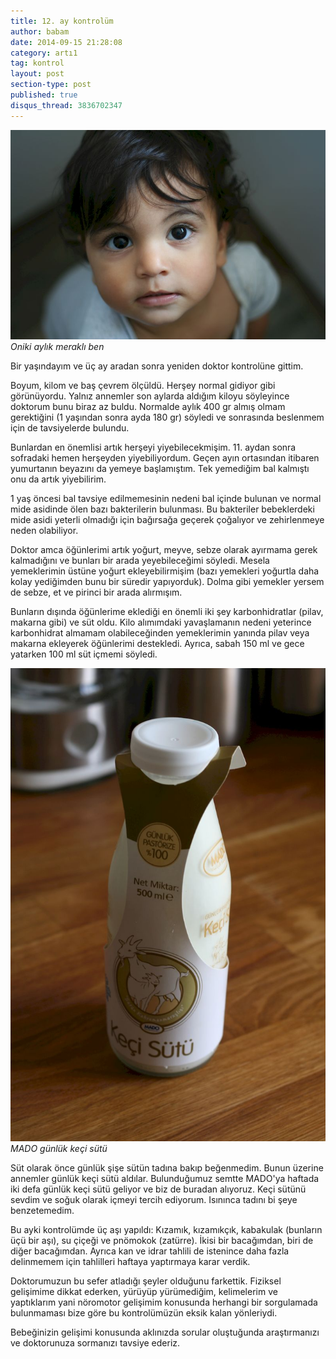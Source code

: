 ```yaml
---
title: 12. ay kontrolüm
author: babam
date: 2014-09-15 21:28:08
category: artı1
tag: kontrol
layout: post
section-type: post
published: true
disqus_thread: 3836702347
---
```


![Oniki aylık meraklı ben](/img/posts/oniki_aylik_merakli_ben.jpg)
*Oniki aylık meraklı ben*

Bir yaşındayım ve üç ay aradan sonra yeniden doktor kontrolüne gittim.

Boyum, kilom ve baş çevrem ölçüldü. Herşey normal gidiyor gibi görünüyordu. Yalnız annemler son aylarda aldığım kiloyu söyleyince doktorum bunu biraz az buldu. Normalde aylık 400 gr almış olmam gerektiğini (1 yaşından sonra ayda 180 gr) söyledi ve sonrasında beslenmem için de tavsiyelerde bulundu.

Bunlardan en önemlisi artık herşeyi yiyebilecekmişim. 11. aydan sonra sofradaki hemen herşeyden yiyebiliyordum. Geçen ayın ortasından itibaren yumurtanın beyazını da yemeye başlamıştım. Tek yemediğim bal kalmıştı onu da artık yiyebilirim.

1 yaş öncesi bal tavsiye edilmemesinin nedeni bal içinde bulunan ve normal mide asidinde ölen bazı bakterilerin bulunması. Bu bakteriler bebeklerdeki mide asidi yeterli olmadığı için bağırsağa geçerek çoğalıyor ve zehirlenmeye neden olabiliyor.

Doktor amca öğünlerimi artık yoğurt, meyve, sebze olarak ayırmama gerek kalmadığını ve bunları bir arada yeyebileceğimi söyledi. Mesela yemeklerimin üstüne yoğurt ekleyebilirmişim (bazı yemekleri yoğurtla daha kolay yediğimden bunu bir süredir yapıyorduk). Dolma gibi yemekler yersem de sebze, et ve pirinci bir arada alırmışım.

Bunların dışında öğünlerime eklediği en önemli iki şey karbonhidratlar (pilav, makarna gibi) ve süt oldu. Kilo alımımdaki yavaşlamanın nedeni yeterince karbonhidrat almamam olabileceğinden yemeklerimin yanında pilav veya makarna ekleyerek öğünlerimi destekledi. Ayrıca, sabah 150 ml ve gece yatarken 100 ml süt içmemi söyledi.

![MADO günlük keçi sütü](/img/posts/mado_gunluk_keci_sutu.jpg)
*MADO günlük keçi sütü*

Süt olarak önce günlük şişe sütün tadına bakıp beğenmedim. Bunun üzerine annemler günlük keçi sütü aldılar. Bulunduğumuz semtte MADO'ya haftada iki defa günlük keçi sütü geliyor ve biz de buradan alıyoruz. Keçi sütünü sevdim ve soğuk olarak içmeyi tercih ediyorum. Isınınca tadını bi şeye benzetemedim.

Bu ayki kontrolümde üç aşı yapıldı: Kızamık, kızamıkçık, kabakulak (bunların üçü bir aşı), su çiçeği ve pnömokok (zatürre). İkisi bir bacağımdan, biri de diğer bacağımdan. Ayrıca kan ve idrar tahlili de istenince daha fazla delinmemem için tahlilleri haftaya yaptırmaya karar verdik.

Doktorumuzun bu sefer atladığı şeyler olduğunu farkettik. Fiziksel gelişimime dikkat ederken, yürüyüp yürümediğim, kelimelerim ve yaptıklarım yani nöromotor gelişimim konusunda herhangi bir sorgulamada bulunmaması bize göre bu kontrolümüzün eksik kalan yönleriydi.

Bebeğinizin gelişimi konusunda aklınızda sorular oluştuğunda araştırmanızı ve doktorunuza sormanızı tavsiye ederiz.
